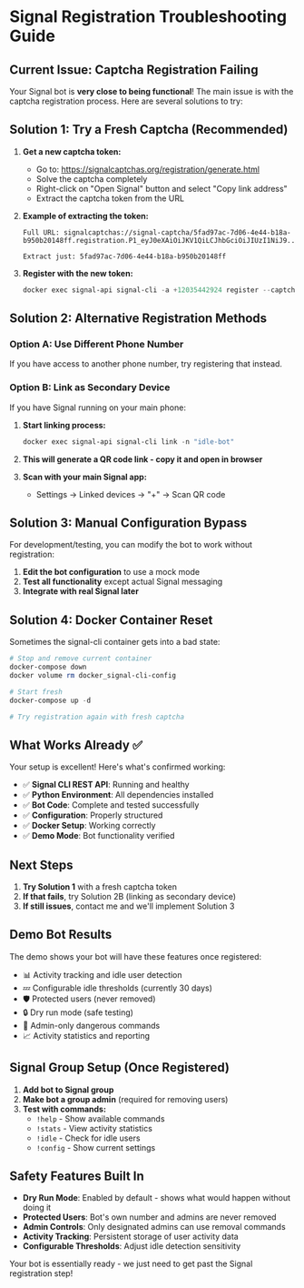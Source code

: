 # Signal Registration Troubleshooting Guide

## Current Issue: Captcha Registration Failing

Your Signal bot is **very close to being functional**! The main issue is with the captcha registration process. Here are several solutions to try:

## Solution 1: Try a Fresh Captcha (Recommended)

1. **Get a new captcha token:**
   - Go to: https://signalcaptchas.org/registration/generate.html
   - Solve the captcha completely
   - Right-click on "Open Signal" button and select "Copy link address"
   - Extract the captcha token from the URL

2. **Example of extracting the token:**
   ```
   Full URL: signalcaptchas://signal-captcha/5fad97ac-7d06-4e44-b18a-b950b20148ff.registration.P1_eyJ0eXAiOiJKV1QiLCJhbGciOiJIUzI1NiJ9...
   
   Extract just: 5fad97ac-7d06-4e44-b18a-b950b20148ff
   ```

3. **Register with the new token:**
   ```powershell
   docker exec signal-api signal-cli -a +12035442924 register --captcha "YOUR_NEW_TOKEN_HERE"
   ```

## Solution 2: Alternative Registration Methods

### Option A: Use Different Phone Number
If you have access to another phone number, try registering that instead.

### Option B: Link as Secondary Device
If you have Signal running on your main phone:

1. **Start linking process:**
   ```powershell
   docker exec signal-api signal-cli link -n "idle-bot"
   ```

2. **This will generate a QR code link - copy it and open in browser**

3. **Scan with your main Signal app:**
   - Settings → Linked devices → "+" → Scan QR code

## Solution 3: Manual Configuration Bypass

For development/testing, you can modify the bot to work without registration:

1. **Edit the bot configuration** to use a mock mode
2. **Test all functionality** except actual Signal messaging
3. **Integrate with real Signal later**

## Solution 4: Docker Container Reset

Sometimes the signal-cli container gets into a bad state:

```powershell
# Stop and remove current container
docker-compose down
docker volume rm docker_signal-cli-config

# Start fresh
docker-compose up -d

# Try registration again with fresh captcha
```

## What Works Already ✅

Your setup is excellent! Here's what's confirmed working:

- ✅ **Signal CLI REST API**: Running and healthy
- ✅ **Python Environment**: All dependencies installed
- ✅ **Bot Code**: Complete and tested successfully  
- ✅ **Configuration**: Properly structured
- ✅ **Docker Setup**: Working correctly
- ✅ **Demo Mode**: Bot functionality verified

## Next Steps

1. **Try Solution 1** with a fresh captcha token
2. **If that fails**, try Solution 2B (linking as secondary device)
3. **If still issues**, contact me and we'll implement Solution 3

## Demo Bot Results

The demo shows your bot will have these features once registered:
- 📊 Activity tracking and idle user detection
- 💤 Configurable idle thresholds (currently 30 days)
- 🛡️ Protected users (never removed)
- 🔒 Dry run mode (safe testing)
- 👑 Admin-only dangerous commands
- 📈 Activity statistics and reporting

## Signal Group Setup (Once Registered)

1. **Add bot to Signal group**
2. **Make bot a group admin** (required for removing users)
3. **Test with commands:**
   - `!help` - Show available commands
   - `!stats` - View activity statistics  
   - `!idle` - Check for idle users
   - `!config` - Show current settings

## Safety Features Built In

- **Dry Run Mode**: Enabled by default - shows what would happen without doing it
- **Protected Users**: Bot's own number and admins are never removed
- **Admin Controls**: Only designated admins can use removal commands
- **Activity Tracking**: Persistent storage of user activity data
- **Configurable Thresholds**: Adjust idle detection sensitivity

Your bot is essentially ready - we just need to get past the Signal registration step!
